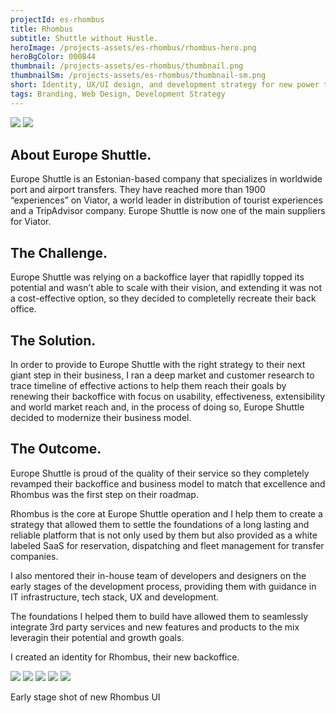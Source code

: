```yaml
---
projectId: es-rhombus
title: Rhombus
subtitle: Shuttle without Hustle.
heroImage: /projects-assets/es-rhombus/rhombus-hero.png
heroBgColor: 000B44
thumbnail: /projects-assets/es-rhombus/thumbnail.png
thumbnailSm: /projects-assets/es-rhombus/thumbnail-sm.png
short: Identity, UX/UI design, and development strategy for new power tool for transportation providers, Rhombus
tags: Branding, Web Design, Development Strategy
---
```


<!-- Logos -->
<div class="ch-project__logos">

<img src="/projects-assets/es-rhombus/rhombus-logo.png" />

<img src="/projects-assets/es-rhombus/europe-shuttle-logo.png" />

</div>
<!--/ Logos -->

<div class="ch-project__intro">

<div class="section">

## About Europe Shuttle.

Europe Shuttle is an Estonian-based company that specializes in worldwide port and airport transfers. They have reached more than 1900 “experiences” on Viator, a world leader in distribution of tourist experiences and a TripAdvisor company. Europe Shuttle is now one of the main suppliers for Viator.

</div>

<div class="section">

## The Challenge.

Europe Shuttle was relying on a backoffice layer that rapidlly topped its potential and wasn’t able to scale with their vision, and extending it was not a cost-effective option, so they decided to completelly recreate their back office.

</div>

<div class="section">

## The Solution.

In order to provide to Europe Shuttle with the right strategy to their next giant step in their business, I ran a deep market and customer research to trace timeline of effective actions to help them reach their goals by renewing their backoffice with focus on usability, effectiveness, extensibility and world market reach and, in the process of doing so, Europe Shuttle decided to modernize their business model.

</div>

</div>

<div class="ch-project__outcome section">

## The Outcome.

Europe Shuttle is proud of the quality of their service so they completely revamped their backoffice and business model to match that excellence and Rhombus was the first step on their roadmap.

Rhombus is the core at Europe Shuttle operation and I help them to create a strategy that allowed them to settle the foundations of a long lasting and reliable platform that is not only used by them but also provided as a white labeled SaaS for reservation, dispatching and fleet management for transfer companies.

I also mentored their in-house team of developers and designers on the early stages of the development process, providing them with guidance in IT infrastructure, tech stack, UX and development.

The foundations I helped them to build have allowed them to seamlessly integrate 3rd party services and new features and products to the mix leveragin their potential and growth goals.

</div>

<div class="ch-project__outcome section">

I created an identity for Rhombus, their new backoffice.

<img class="mb-6" src="/projects-assets/es-rhombus/Rhombus - Logo Layouts.png" />
<img class="mb-6" src="/projects-assets/es-rhombus/Rhombus - Brand Colors.png" />
<img class="mb-6" src="/projects-assets/es-rhombus/Rhombus - Brand Typography.png" />
<img class="mb-6" src="/projects-assets/es-rhombus/Rhombus - Device Mockup.png" />
<img class="mb-6" src="/projects-assets/es-rhombus/Rhombus - Website Mockup.png" />

Early stage shot of new Rhombus UI

</div>
